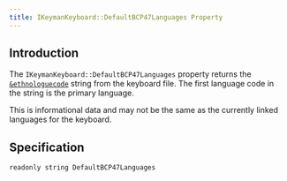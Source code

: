 ```yaml
---
title: IKeymanKeyboard::DefaultBCP47Languages Property
---
```


## Introduction

The `IKeymanKeyboard::DefaultBCP47Languages` property returns the
[`&ethnologuecode`](/developer/language/reference/ethnologuecode) string
from the keyboard file. The first language code in the string is the
primary language.

This is informational data and may not be the same as the currently
linked languages for the keyboard.

## Specification

``` clike
readonly string DefaultBCP47Languages
```
